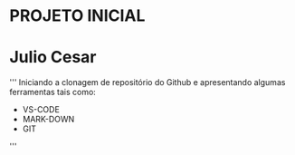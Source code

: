 # PROJETO INICIAL

# Julio Cesar

'''
Iniciando a clonagem de repositório do Github e apresentando algumas ferramentas tais como:
- VS-CODE
- MARK-DOWN
- GIT

'''
